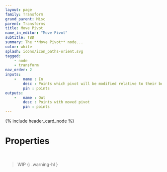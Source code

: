 ```yaml
---
layout: page
family: Transform
grand_parent: Misc
parent: Transforms
title: Move Pivot
name_in_editor: "Move Pivot"
subtitle: TBD
summary: The **Move Pivot** node...
color: white
splash: icons/icon_paths-orient.svg
tagged: 
    - node
    - transform
nav_order: 2
inputs:
    -   name : In
        desc : Points which pivot will be modified relative to their bounds
        pin : points
outputs:
    -   name : Out
        desc : Points with moved pivot
        pin : points
---
```


{% include header_card_node %}

# Properties
<br>

> WIP
{: .warning-hl }
